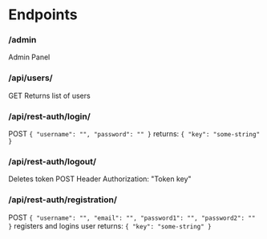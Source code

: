 # Endpoints

### /admin

Admin Panel

### /api/users/

GET
Returns list of users

### /api/rest-auth/login/

POST
`{ "username": "", "password": "" }`
returns:
`{ "key": "some-string" }`

### /api/rest-auth/logout/

Deletes token
POST
Header
Authorization: "Token key"

### /api/rest-auth/registration/

POST
`{ "username": "", "email": "", "password1": "", "password2": "" }`
registers and logins user
returns:
`{ "key": "some-string" }`
